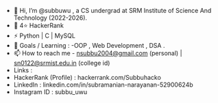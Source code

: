 - 👋 Hi, I’m @subbuwu , a CS undergrad at SRM Institute of Science And Technology (2022-2026).
- 💞️ 4⭐ HackerRank
- ⚡ Python | C | MySQL 
- 🌱 Goals / Learning : -OOP , Web Development , DSA .
- 📫 How to reach me - nsubbu2004@gmail.com (personal) | sn0122@srmist.edu.in (college id)
- Links :
- HackerRank (Profile) : hackerrank.com/Subbuhacko
- LinkedIn  : linkedin.com/in/subramanian-narayanan-52900624b
- Instagram ID : subbu_uwu

<!---
subbuwu/subbuwu is a ✨ special ✨ repository because its `README.md` (this file) appears on your GitHub profile.
You can click the Preview link to take a look at your changes.
--->

